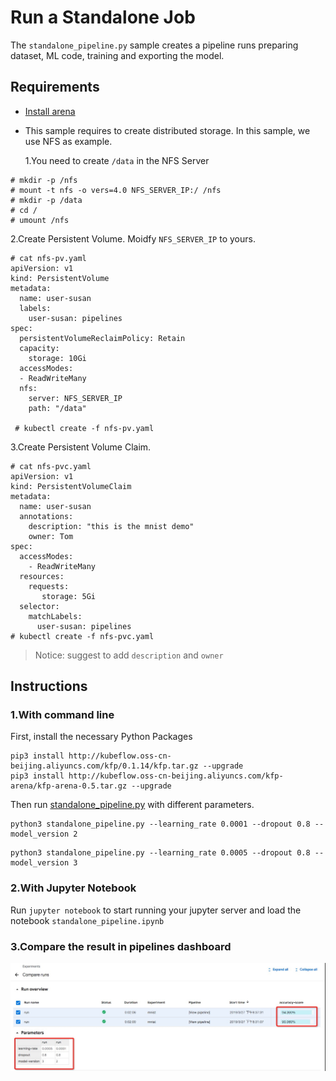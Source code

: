 # Run a Standalone Job

The `standalone_pipeline.py` sample creates a pipeline runs preparing dataset, ML code, training and exporting the model.

## Requirements

- [Install arena](https://github.com/kubeflow/arena/blob/master/docs/installation/README.md)

- This sample requires to create distributed storage. In this sample, we use NFS as example.

  1.You need to create `/data` in the NFS Server

```
# mkdir -p /nfs
# mount -t nfs -o vers=4.0 NFS_SERVER_IP:/ /nfs
# mkdir -p /data
# cd /
# umount /nfs
```

2\.Create Persistent Volume. Moidfy `NFS_SERVER_IP` to yours.

```
# cat nfs-pv.yaml
apiVersion: v1
kind: PersistentVolume
metadata:
  name: user-susan
  labels:
    user-susan: pipelines
spec:
  persistentVolumeReclaimPolicy: Retain
  capacity:
    storage: 10Gi
  accessModes:
  - ReadWriteMany
  nfs:
    server: NFS_SERVER_IP
    path: "/data"

 # kubectl create -f nfs-pv.yaml
```

3\.Create Persistent Volume Claim.

```
# cat nfs-pvc.yaml
apiVersion: v1
kind: PersistentVolumeClaim
metadata:
  name: user-susan
  annotations:
    description: "this is the mnist demo"
    owner: Tom
spec:
  accessModes:
    - ReadWriteMany
  resources:
    requests:
       storage: 5Gi
  selector:
    matchLabels:
      user-susan: pipelines
# kubectl create -f nfs-pvc.yaml
```

> Notice: suggest to add `description` and `owner`

## Instructions

### 1.With command line

First, install the necessary Python Packages

```shell
pip3 install http://kubeflow.oss-cn-beijing.aliyuncs.com/kfp/0.1.14/kfp.tar.gz --upgrade
pip3 install http://kubeflow.oss-cn-beijing.aliyuncs.com/kfp-arena/kfp-arena-0.5.tar.gz --upgrade
```

Then run [standalone_pipeline.py](standalone_pipeline.py) with different parameters.

```
python3 standalone_pipeline.py --learning_rate 0.0001 --dropout 0.8 --model_version 2
```

```
python3 standalone_pipeline.py --learning_rate 0.0005 --dropout 0.8 --model_version 3
```

### 2.With Jupyter Notebook

Run `jupyter notebook` to start running your jupyter server and load the notebook `standalone_pipeline.ipynb`

### 3.Compare the result in pipelines dashboard

![](demo.jpg)
